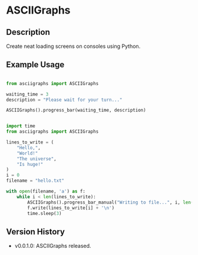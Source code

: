 # ASCIIGraphs

## Description

Create neat loading screens on consoles using Python.

## Example Usage

```Python

from asciigraphs import ASCIIGraphs

waiting_time = 3
description = "Please wait for your turn..."

ASCIIGraphs().progress_bar(waiting_time, description)

```

```Python

import time
from asciigraphs import ASCIIGraphs

lines_to_write = (
    "Hello,",
    "World!"
    "The universe",
    "Is huge!"
)
i = 0
filename = "hello.txt"

with open(filename, 'a') as f:
    while i < len(lines_to_write):
        ASCIIGraphs().progress_bar_manual("Writing to file...", i, len(lines_to_write))
        f.write(lines_to_write[i] + '\n')
        time.sleep(3)

```

## Version History

- v0.0.1.0: ASCIIGraphs released.
